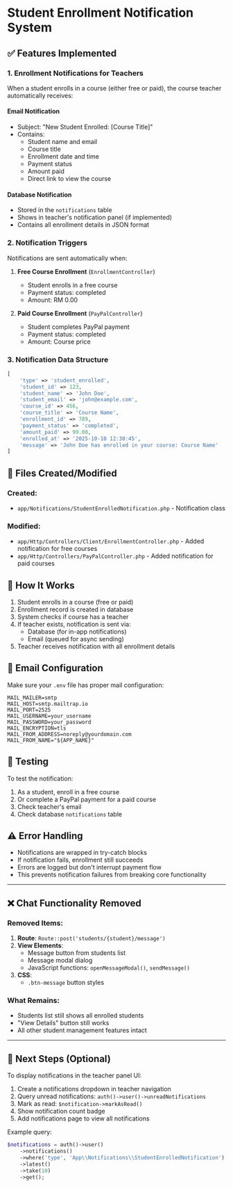 # Student Enrollment Notification System

## ✅ Features Implemented

### 1. Enrollment Notifications for Teachers

When a student enrolls in a course (either free or paid), the course teacher automatically receives:

#### Email Notification
- Subject: "New Student Enrolled: [Course Title]"
- Contains:
  - Student name and email
  - Course title
  - Enrollment date and time
  - Payment status
  - Amount paid
  - Direct link to view the course

#### Database Notification
- Stored in the `notifications` table
- Shows in teacher's notification panel (if implemented)
- Contains all enrollment details in JSON format

### 2. Notification Triggers

Notifications are sent automatically when:

1. **Free Course Enrollment** (`EnrollmentController`)
   - Student enrolls in a free course
   - Payment status: completed
   - Amount: RM 0.00

2. **Paid Course Enrollment** (`PayPalController`)
   - Student completes PayPal payment
   - Payment status: completed
   - Amount: Course price

### 3. Notification Data Structure

```php
[
    'type' => 'student_enrolled',
    'student_id' => 123,
    'student_name' => 'John Doe',
    'student_email' => 'john@example.com',
    'course_id' => 456,
    'course_title' => 'Course Name',
    'enrollment_id' => 789,
    'payment_status' => 'completed',
    'amount_paid' => 99.00,
    'enrolled_at' => '2025-10-10 12:30:45',
    'message' => 'John Doe has enrolled in your course: Course Name'
]
```

## 📁 Files Created/Modified

### Created:
- `app/Notifications/StudentEnrolledNotification.php` - Notification class

### Modified:
- `app/Http/Controllers/Client/EnrollmentController.php` - Added notification for free courses
- `app/Http/Controllers/PayPalController.php` - Added notification for paid courses

## 🔧 How It Works

1. Student enrolls in a course (free or paid)
2. Enrollment record is created in database
3. System checks if course has a teacher
4. If teacher exists, notification is sent via:
   - Database (for in-app notifications)
   - Email (queued for async sending)
5. Teacher receives notification with all enrollment details

## 📧 Email Configuration

Make sure your `.env` file has proper mail configuration:

```env
MAIL_MAILER=smtp
MAIL_HOST=smtp.mailtrap.io
MAIL_PORT=2525
MAIL_USERNAME=your_username
MAIL_PASSWORD=your_password
MAIL_ENCRYPTION=tls
MAIL_FROM_ADDRESS=noreply@yourdomain.com
MAIL_FROM_NAME="${APP_NAME}"
```

## 🚀 Testing

To test the notification:

1. As a student, enroll in a free course
2. Or complete a PayPal payment for a paid course
3. Check teacher's email
4. Check database `notifications` table

## ⚠️ Error Handling

- Notifications are wrapped in try-catch blocks
- If notification fails, enrollment still succeeds
- Errors are logged but don't interrupt payment flow
- This prevents notification failures from breaking core functionality

---

## ❌ Chat Functionality Removed

### Removed Items:

1. **Route**: `Route::post('students/{student}/message')`
2. **View Elements**:
   - Message button from students list
   - Message modal dialog
   - JavaScript functions: `openMessageModal()`, `sendMessage()`
3. **CSS**:
   - `.btn-message` button styles

### What Remains:

- Students list still shows all enrolled students
- "View Details" button still works
- All other student management features intact

---

## 📝 Next Steps (Optional)

To display notifications in the teacher panel UI:

1. Create a notifications dropdown in teacher navigation
2. Query unread notifications: `auth()->user()->unreadNotifications`
3. Mark as read: `$notification->markAsRead()`
4. Show notification count badge
5. Add notifications page to view all notifications

Example query:
```php
$notifications = auth()->user()
    ->notifications()
    ->where('type', 'App\\Notifications\\StudentEnrolledNotification')
    ->latest()
    ->take(10)
    ->get();
```
